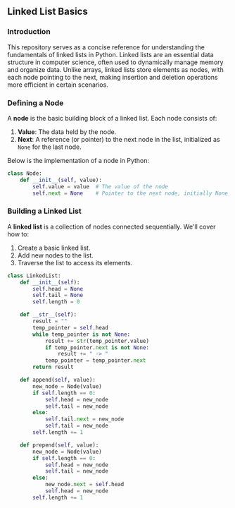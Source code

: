 ## **Linked List Basics**

### **Introduction**

This repository serves as a concise reference for understanding the fundamentals of linked lists in Python. Linked lists are an essential data structure in computer science, often used to dynamically manage memory and organize data. Unlike arrays, linked lists store elements as nodes, with each node pointing to the next, making insertion and deletion operations more efficient in certain scenarios.

### **Defining a Node**

A **node** is the basic building block of a linked list. Each node consists of:

1. **Value**: The data held by the node.
2. **Next**: A reference (or pointer) to the next node in the list, initialized as `None` for the last node.

Below is the implementation of a node in Python:

```python
class Node:
    def __init__(self, value):
        self.value = value  # The value of the node
        self.next = None    # Pointer to the next node, initially None
```

### **Building a Linked List**

A **linked list** is a collection of nodes connected sequentially. We'll cover how to:

1. Create a basic linked list.
2. Add new nodes to the list.
3. Traverse the list to access its elements.

```python
class LinkedList:
    def __init__(self):
        self.head = None
        self.tail = None
        self.length = 0

    def __str__(self):
        result = ""
        temp_pointer = self.head
        while temp_pointer is not None:
            result += str(temp_pointer.value)
            if temp_pointer.next is not None:
                result += " -> "
            temp_pointer = temp_pointer.next
        return result

    def append(self, value):
        new_node = Node(value)
        if self.length == 0:
            self.head = new_node
            self.tail = new_node
        else:
            self.tail.next = new_node
            self.tail = new_node
        self.length += 1

    def prepend(self, value):
        new_node = Node(value)
        if self.length == 0:
            self.head = new_node
            self.tail = new_node
        else:
            new_node.next = self.head
            self.head = new_node
        self.length += 1
```
